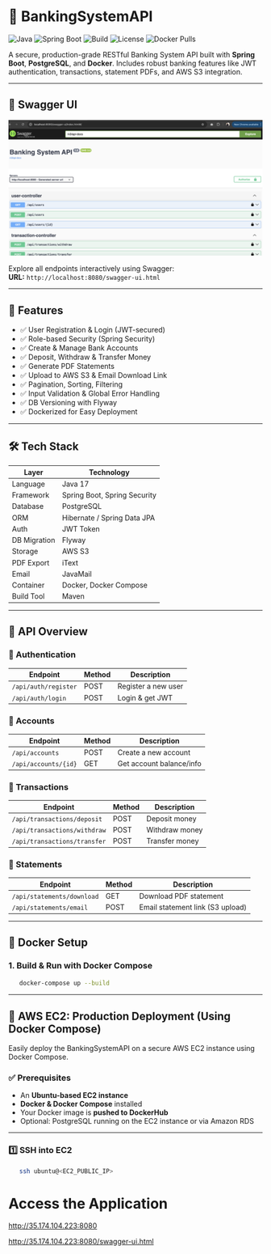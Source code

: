 # 🏦 BankingSystemAPI

![Java](https://img.shields.io/badge/Java-17-blue.svg)
![Spring Boot](https://img.shields.io/badge/Spring%20Boot-3.0-brightgreen.svg)
![Build](https://img.shields.io/github/actions/workflow/status/lokhandesh/BankingSystemAPI/maven.yml?label=build)
![License](https://img.shields.io/github/license/lokhandesh/BankingSystemAPI)
![Docker Pulls](https://img.shields.io/docker/pulls/lokhandesh/banking-api?style=flat-square)

A secure, production-grade RESTful Banking System API built with **Spring Boot**, **PostgreSQL**, and **Docker**. Includes robust banking features like JWT authentication, transactions, statement PDFs, and AWS S3 integration.

---

## 📸 Swagger UI

![Swagger Screenshot](https://github.com/lokhandesh/BankingSystemAPI/blob/main/swaggerscreen.png)

Explore all endpoints interactively using Swagger:  
**URL:** `http://localhost:8080/swagger-ui.html`

---

## 🚀 Features

- ✅ User Registration & Login (JWT-secured)
- ✅ Role-based Security (Spring Security)
- ✅ Create & Manage Bank Accounts
- ✅ Deposit, Withdraw & Transfer Money
- ✅ Generate PDF Statements
- ✅ Upload to AWS S3 & Email Download Link
- ✅ Pagination, Sorting, Filtering
- ✅ Input Validation & Global Error Handling
- ✅ DB Versioning with Flyway
- ✅ Dockerized for Easy Deployment

---

## 🛠️ Tech Stack

| Layer        | Technology                   |
|--------------|-------------------------------|
| Language     | Java 17                       |
| Framework    | Spring Boot, Spring Security  |
| Database     | PostgreSQL                    |
| ORM          | Hibernate / Spring Data JPA   |
| Auth         | JWT Token                     |
| DB Migration | Flyway                        |
| Storage      | AWS S3                        |
| PDF Export   | iText                         |
| Email        | JavaMail                      |
| Container    | Docker, Docker Compose        |
| Build Tool   | Maven                         |

---

## 🧾 API Overview

### 🔐 Authentication

| Endpoint             | Method | Description         |
|----------------------|--------|---------------------|
| `/api/auth/register` | POST   | Register a new user |
| `/api/auth/login`    | POST   | Login & get JWT     |

### 🧾 Accounts

| Endpoint             | Method | Description              |
|----------------------|--------|--------------------------|
| `/api/accounts`      | POST   | Create a new account     |
| `/api/accounts/{id}` | GET    | Get account balance/info |

### 💸 Transactions

| Endpoint                      | Method | Description        |
|-------------------------------|--------|--------------------|
| `/api/transactions/deposit`  | POST   | Deposit money       |
| `/api/transactions/withdraw` | POST   | Withdraw money      |
| `/api/transactions/transfer` | POST   | Transfer money      |

### 📄 Statements

| Endpoint                         | Method | Description                      |
|----------------------------------|--------|----------------------------------|
| `/api/statements/download`      | GET    | Download PDF statement           |
| `/api/statements/email`         | POST   | Email statement link (S3 upload) |

---

## 🐳 Docker Setup

### 1. Build & Run with Docker Compose

```bash
   docker-compose up --build
```
---

## 🚀 AWS EC2: Production Deployment (Using Docker Compose)

Easily deploy the BankingSystemAPI on a secure AWS EC2 instance using Docker Compose.

### ✅ Prerequisites

- An **Ubuntu-based EC2 instance**
- **Docker & Docker Compose** installed
- Your Docker image is **pushed to DockerHub**
- Optional: PostgreSQL running on the EC2 instance or via Amazon RDS

---

### 1️⃣ SSH into EC2

```bash
   ssh ubuntu@<EC2_PUBLIC_IP>
```

# Access the Application

http://35.174.104.223:8080

http://35.174.104.223:8080/swagger-ui.html